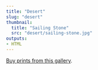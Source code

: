 ```yaml
---
title: "Desert"
slug: "desert"
thumbnail:
  title: "Sailing Stone"
  src: "desert/sailing-stone.jpg"
outputs:
- HTML
---
```


[Buy prints from this gallery](https://weshargrovephotography.square.site/shop/desert-prints/4).

